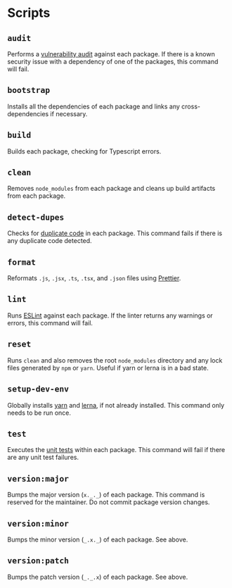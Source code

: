 # Scripts

## `audit`
Performs a [vulnerability audit](https://classic.yarnpkg.com/en/docs/cli/audit) against each package. If there is a known security issue with a dependency of one of the packages, this command will fail.

## `bootstrap`
Installs all the dependencies of each package and links any cross-dependencies if necessary.

## `build`
Builds each package, checking for Typescript errors.

## `clean`
Removes `node_modules` from each package and cleans up build artifacts from each package.

## `detect-dupes`
Checks for [duplicate code](https://github.com/kucherenko/jscpd) in each package. This command fails if there is any duplicate code detected.

## `format`
Reformats `.js`, `.jsx`, `.ts`, `.tsx`, and `.json` files using [Prettier](https://prettier.io/).

## `lint`
Runs [ESLint](https://eslint.org/) against each package. If the linter returns any warnings or errors, this command will fail.

## `reset`
Runs `clean` and also removes the root `node_modules` directory and any lock files generated by `npm` or `yarn`. Useful if yarn or lerna is in a bad state.

## `setup-dev-env`
Globally installs [yarn](https://yarnpkg.com/) and [lerna](https://github.com/lerna/lerna), if not already installed. This command only needs to be run once.

## `test`
Executes the [unit tests](https://jestjs.io/) within each package. This command will fail if there are any unit test failures.

## `version:major`
Bumps the major version (`x._._`) of each package. This command is reserved for the maintainer. Do not commit package version changes.

## `version:minor`
Bumps the minor version (`_.x._`) of each package. See above.

## `version:patch`
Bumps the patch version (`_._.x`) of each package. See above.